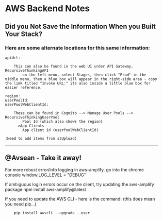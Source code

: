 # AWS Backend Notes

## Did you Not Save the Information When you Built Your Stack?

### Here are some alternate locations for this same information:

    apiUrl:

        This can also be found in the web UI under API Gateway, RecursiveThinkingAPI
            on the left menu, select Stages, then click "Prod" in the middle menu, then a blue box will appear in the right-side area - copy the link titled "Invoke URL:" its also inside a little blue box for easier reference.
    
    region:
    userPoolId:
    userPoolWebClientId:

        These can be found in Cognito --> Manage User Pools --> RecursiveThinkingUserPool
            Pool Id (which also shows the region)
        -->App Clients
            App client id (userPoolWebClientId)
            
    (Need to add items from s3Upload)
--------------------------------------------------------------------------

## @Avsean - Take it away!

For more robust error/info logging in aws-amplify, go into the chrome console
    window.LOG_LEVEL = "DEBUG"

If ambiguous login errors occur on the client, try updating the aws-amplify package
    npm install aws-amplify@latest
    
If you need to update the AWS CLI - here is the command: (this does mean you need pip...)

```javascript
    pip install awscli --upgrade --user
```
    